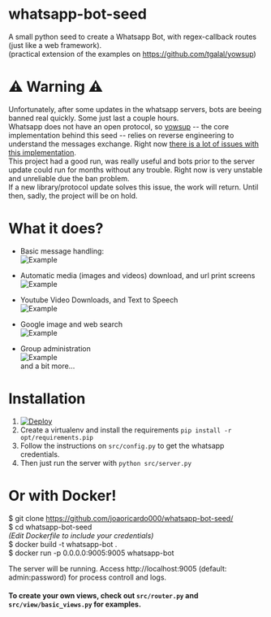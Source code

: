 # whatsapp-bot-seed
A small python seed to create a Whatsapp Bot, with regex-callback routes (just like a web framework).  
(practical extension of the examples on https://github.com/tgalal/yowsup)

# :warning: Warning :warning:
Unfortunately, after some updates in the whatsapp servers, bots are beeing banned real quickly. Some just last a couple hours.  
Whatsapp does not have an open protocol, so [yowsup](https://github.com/tgalal/yowsup/issues) -- the core implementation behind this seed -- relies on reverse engineering to understand the messages exchange. Right now [there is a lot of issues with this implementation](https://github.com/tgalal/yowsup/issues).  
This project had a good run, was really useful and bots prior to the server update could run for months without any trouble. Right now is very unstable and unreliable due the ban problem.  
If a new library/protocol update solves this issue, the work will return. Until then, sadly, the project will be on hold.

# What it does?
- Basic message handling:  
![Example](http://i.imgur.com/TbirVKg.jpg?1)  
  
  
  
- Automatic media (images and videos) download, and url print screens  
![Example](http://i.imgur.com/fItWbTR.jpg?1)  

  
  
- Youtube Video Downloads, and Text to Speech  
![Example](http://i.imgur.com/dMbWLCm.jpg?1)  

  
  
- Google image and web search  
![Example](http://i.imgur.com/gDYIEej.jpg?1)
  
  
- Group administration  
![Example](http://i.imgur.com/pSDCWDb.png?1)  
and a bit more...
  


# Installation
1. [![Deploy](https://www.herokucdn.com/deploy/button.svg)](https://heroku.com/deploy?template=https://github.com/staxx1/whatsturhan)
2. Create a virtualenv and install the requirements  ```pip install -r opt/requirements.pip```
3. Follow the instructions on ```src/config.py``` to get the whatsapp credentials.  
4. Then just run the server with  ```python src/server.py```  

# Or with Docker!
$ git clone https://github.com/joaoricardo000/whatsapp-bot-seed/  
$ cd whatsapp-bot-seed  
*(Edit Dockerfile to include your credentials)*  
$ docker build -t whatsapp-bot .  
$ docker run -p 0.0.0.0:9005:9005 whatsapp-bot  

The server will be running. Access http://localhost:9005 (default: admin:password) for process controll and logs.


#### To create your own views, check out ```src/router.py``` and ```src/view/basic_views.py``` for examples.


